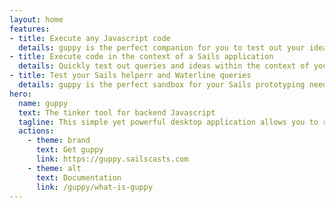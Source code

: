 ```yaml
---
layout: home
features:
- title: Execute any Javascript code
  details: guppy is the perfect companion for you to test out your ideas in JavaScript
- title: Execute code in the context of a Sails application
  details: Quickly test out queries and ideas within the context of your Sails application
- title: Test your Sails helperr and Waterline queries
  details: guppy is the perfect sandbox for your Sails prototyping needs
hero:
  name: guppy
  text: The tinker tool for backend Javascript
  tagline: This simple yet powerful desktop application allows you to run Javascript code and act as a scratchpad for trying out new ideas – all within the context of your application.
  actions:
    - theme: brand
      text: Get guppy
      link: https://guppy.sailscasts.com
    - theme: alt
      text: Documentation
      link: /guppy/what-is-guppy
---
```

